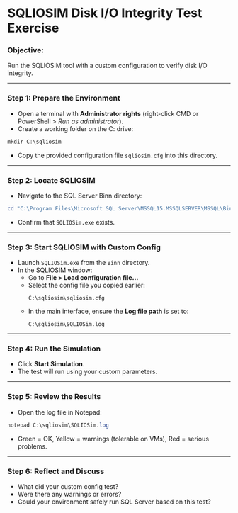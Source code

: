 
# SQLIOSIM Disk I/O Integrity Test Exercise

### Objective:
Run the SQLIOSIM tool with a custom configuration to verify disk I/O integrity.

---

### Step 1: Prepare the Environment

- Open a terminal with **Administrator rights** (right-click CMD or PowerShell > *Run as administrator*).
- Create a working folder on the C: drive:
```powershell
mkdir C:\sqliosim
```
- Copy the provided configuration file `sqliosim.cfg` into this directory.

---

### Step 2: Locate SQLIOSIM

- Navigate to the SQL Server Binn directory:
```powershell
cd "C:\Program Files\Microsoft SQL Server\MSSQL15.MSSQLSERVER\MSSQL\Binn"
```
- Confirm that `SQLIOSim.exe` exists.

---

### Step 3: Start SQLIOSIM with Custom Config

- Launch `SQLIOSim.exe` from the `Binn` directory.
- In the SQLIOSIM window:
  - Go to **File > Load configuration file…**
  - Select the config file you copied earlier:
    ```
    C:\sqliosim\sqliosim.cfg
    ```
  - In the main interface, ensure the **Log file path** is set to:
    ```
    C:\sqliosim\SQLIOSim.log
    ```

---

### Step 4: Run the Simulation

- Click **Start Simulation**.
- The test will run using your custom parameters.

---

### Step 5: Review the Results

- Open the log file in Notepad:
```powershell
notepad C:\sqliosim\SQLIOSim.log
```
- Green = OK, Yellow = warnings (tolerable on VMs), Red = serious problems.

---

### Step 6: Reflect and Discuss

- What did your custom config test?
- Were there any warnings or errors?
- Could your environment safely run SQL Server based on this test?

